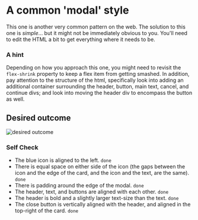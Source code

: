 # A common 'modal' style
This one is another very common pattern on the web. The solution to this one is _simple_... but it might not be immediately obvious to you. You'll need to edit the HTML a bit to get everything where it needs to be.

### A hint
Depending on how you approach this one, you might need to revisit the `flex-shrink` property to keep a flex item from getting smashed. In addition, pay attention to the structure of the html, specifically look into adding an additional container surrounding the header, button, main text, cancel, and continue divs; and look into moving the header div to encompass the button as well.

## Desired outcome

![desired outcome](./desired-outcome.png)

### Self Check

- The blue icon is aligned to the left. `done`
- There is equal space on either side of the icon (the gaps between the icon and the edge of the card, and the icon and the text, are the same). `done`
- There is padding around the edge of the modal. `done`
- The header, text, and buttons are aligned with each other. `done`
- The header is bold and a slightly larger text-size than the text. `done`
- The close button is vertically aligned with the header, and aligned in the top-right of the card. `done`

